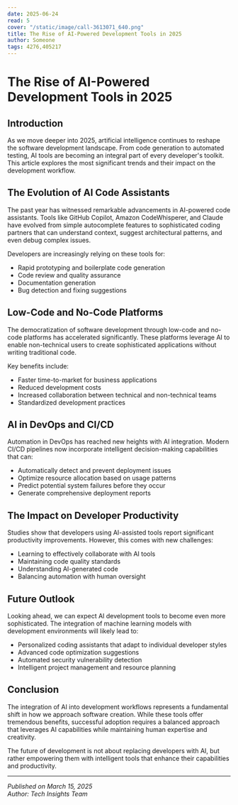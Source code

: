 ```yaml
---
date: 2025-06-24
read: 5
cover: "/static/image/call-3613071_640.png"
title: The Rise of AI-Powered Development Tools in 2025
author: Someone
tags: 4276,405217
---
```


# The Rise of AI-Powered Development Tools in 2025

## Introduction

As we move deeper into 2025, artificial intelligence continues to reshape the software development landscape. From code generation to automated testing, AI tools are becoming an integral part of every developer's toolkit. This article explores the most significant trends and their impact on the development workflow.

## The Evolution of AI Code Assistants

The past year has witnessed remarkable advancements in AI-powered code assistants. Tools like GitHub Copilot, Amazon CodeWhisperer, and Claude have evolved from simple autocomplete features to sophisticated coding partners that can understand context, suggest architectural patterns, and even debug complex issues.

Developers are increasingly relying on these tools for:

- Rapid prototyping and boilerplate code generation
- Code review and quality assurance
- Documentation generation
- Bug detection and fixing suggestions

## Low-Code and No-Code Platforms

The democratization of software development through low-code and no-code platforms has accelerated significantly. These platforms leverage AI to enable non-technical users to create sophisticated applications without writing traditional code.

Key benefits include:

- Faster time-to-market for business applications
- Reduced development costs
- Increased collaboration between technical and non-technical teams
- Standardized development practices

## AI in DevOps and CI/CD

Automation in DevOps has reached new heights with AI integration. Modern CI/CD pipelines now incorporate intelligent decision-making capabilities that can:

- Automatically detect and prevent deployment issues
- Optimize resource allocation based on usage patterns
- Predict potential system failures before they occur
- Generate comprehensive deployment reports

## The Impact on Developer Productivity

Studies show that developers using AI-assisted tools report significant productivity improvements. However, this comes with new challenges:

- Learning to effectively collaborate with AI tools
- Maintaining code quality standards
- Understanding AI-generated code
- Balancing automation with human oversight

## Future Outlook

Looking ahead, we can expect AI development tools to become even more sophisticated. The integration of machine learning models with development environments will likely lead to:

- Personalized coding assistants that adapt to individual developer styles
- Advanced code optimization suggestions
- Automated security vulnerability detection
- Intelligent project management and resource planning

## Conclusion

The integration of AI into development workflows represents a fundamental shift in how we approach software creation. While these tools offer tremendous benefits, successful adoption requires a balanced approach that leverages AI capabilities while maintaining human expertise and creativity.

The future of development is not about replacing developers with AI, but rather empowering them with intelligent tools that enhance their capabilities and productivity.

---

_Published on March 15, 2025_  
_Author: Tech Insights Team_
